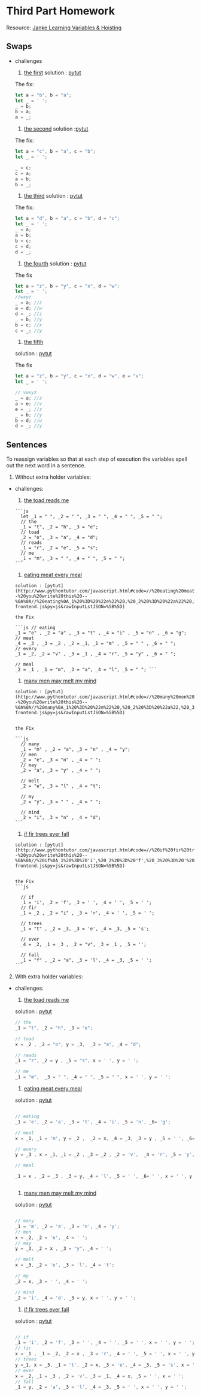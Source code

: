 # Third Part Homework
Resource: [Janke Learning Variables & Hoisting](https://github.com/janke-learning/variables-and-hoisting/blob/master/README.md)

## Swaps
* challenges
    1. [the first](https://goo.gl/k9jdZy)
    solution : [pytut](http://www.pythontutor.com/javascript.html#code=let%20a%20%3D%20%22b%22,%20b%20%3D%20%22a%22%3B%0Alet%20_%20%3D%20'%20'%3B%0A%0A_%20%3D%20b%3B%0Ab%20%3D%20a%3B%0Aa%20%3D%20_%3B&curInstr=5&mode=display&origin=opt-frontend.js&py=js&rawInputLstJSON=%5B%5D)


    The fix:

    ```js
    let a = "b", b = "a";
    let _ = ' ';
    _ = b;
    b = a;
    a = _;
    ```
    1. [the second](https://goo.gl/KvayUU)
    solution :[pytut](http://www.pythontutor.com/javascript.html#code=let%20a%20%3D%20%22c%22,%20b%20%3D%20%22a%22,%20c%20%3D%20%22b%22%3B%0Alet%20_%20%3D%20'%20'%3B%0A%0A//%20can%20be%20done%20in%204%20lines%0A_%20%3D%20c%3B%0Ac%20%3D%20a%3B%0Aa%20%3D%20b%3B%0Ab%20%3D%20_%3B&curInstr=6&mode=display&origin=opt-frontend.js&py=js&rawInputLstJSON=%5B%5D)

    The fix:

    ```js
    let a = "c", b = "a", c = "b";
    let _ = ' ';

    _ = c;
    c = a;
    a = b;
    b = _;
    ```


    1. [the third](https://goo.gl/WXXtV7)
    solution : [pytut](http://www.pythontutor.com/javascript.html#code=let%20a%20%3D%20%22d%22,%20b%20%3D%20%22a%22,%20c%20%3D%20%22b%22,%20d%20%3D%20%22c%22%3B%0Alet%20_%20%3D%20'%20'%3B%0A%0A//%20can%20be%20done%20in%205%20lines%0A_%20%3D%20a%3B%0Aa%20%3D%20b%3B%0Ab%20%3D%20c%3B%0Ac%20%3D%20d%3B%0Ad%20%3D%20_%3B&curInstr=7&mode=display&origin=opt-frontend.js&py=js&rawInputLstJSON=%5B%5D)

    The fix:

    ```js
    let a = "d", b = "a", c = "b", d = "c";
    let _ = ' ';
    _ = a;
    a = b;
    b = c;
    c = d;
    d = _;
    ```

    1. [the fourth](https://goo.gl/nTA1DG)
    solution : [pytut](http://www.pythontutor.com/javascript.html#code=let%20a%20%3D%20%22z%22,%20b%20%3D%20%22y%22,%20c%20%3D%20%22x%22,%20d%20%3D%20%22w%22%3B%0Alet%20_%20%3D%20'%20'%3B%0A%0A//%20can%20be%20done%20in%206%20lines%0A//wxyz%0A_%20%3D%20a%3B%20//z%0Aa%20%3D%20d%3B%20//w%0Ad%20%3D%20_%3B%20//z%0A_%20%3D%20b%3B%20//y%0Ab%20%3D%20c%3B%20//x%0Ac%20%3D%20_%3B%20//y%0A%0A&curInstr=0&mode=display&origin=opt-frontend.js&py=js&rawInputLstJSON=%5B%5D)


    The fix
    ```js
    let a = "z", b = "y", c = "x", d = "w";
    let _ = ' ';
    //wxyz
    _ = a; //z
    a = d; //w
    d = _; //z
    _ = b; //y
    b = c; //x
    c = _; //y
    ```
    1. [the fifth](https://goo.gl/gDaKNi)

    solution : [pytut](http://www.pythontutor.com/javascript.html#code=let%20a%20%3D%20%22z%22,%20b%20%3D%20%22y%22,%20c%20%3D%20%22x%22,%20d%20%3D%20%22w%22,%20e%20%3D%20%22v%22%3B%0Alet%20_%20%3D%20'%20'%3B%0A%0A//%20can%20be%20done%20in%206%20lines%0A//%20vwxyz%0A_%20%3D%20a%3B%20//z%0Aa%20%3D%20e%3B%20//v%0Ae%20%3D%20_%3B%20//z%0A_%20%3D%20b%3B%20//y%0Ab%20%3D%20d%3B%20//w%0Ad%20%3D%20_%3B%20//y%0A%0A%0A&curInstr=8&mode=display&origin=opt-frontend.js&py=js&rawInputLstJSON=%5B%5D)

    The fix
    ```js
    let a = "z", b = "y", c = "x", d = "w", e = "v";
    let _ = ' ';

    // vwxyz
    _ = a; //z
    a = e; //v
    e = _; //z
    _ = b; //y
    b = d; //w
    d = _; //y
    ```

## Sentences
To reassign variables so that at each step of execution the variables spell out the next word in a sentence.
1. Without extra holder variables:
* challenges:

    1. [the toad reads me](https://goo.gl/imKwgj)

      ```js
        let _1 = " ", _2 = " ", _3 = " ", _4 = " ", _5 = " ";
        // the
        _1 = "t", _2 = "h", _3 = "e";
        // toad
        _2 = "o", _3 = "a", _4 = "d";
        // reads
        _1 = "r", _2 = "e", _5 = "s";
        // me
        _1 = "m", _3 = " ", _4 = " ", _5 = " ";
      ```

    1. [eating meat every meal](https://goo.gl/cwZijk)

      solution : [pytut](http://www.pythontutor.com/javascript.html#code=//%20eating%20meat%20every%20meal%0A%0A//%20we%20give%20you%20this%0Alet%20_1%20%3D%20'%20',%20_2%20%3D%20'%20',%20_3%20%3D%20'%20',%20_4%20%3D%20'%20',%20_5%20%3D%20'%20',%20_6%3D%20'%20'%3B%0A%0A//%20--%20you%20write%20this%20--%0A%0A//%20eating%0A_1%20%3D%20%22e%22%20,%20_2%20%3D%20%22a%22%20,%20_3%20%3D%20%22t%22%20,%20_4%20%3D%20%22i%22%20,%20_5%20%3D%20%22n%22%20,%20_6%20%3D%20%22g%22%3B%0A//%20meat%0A%20_4%20%3D%20_3%20,%20_3%20%3D%20_2%20,%20_2%20%3D%20_1,%20_1%20%3D%20%22m%22%20,%20_5%20%3D%20%22%20%22%20,%20_6%20%3D%20%22%20%22%3B%0A//%20every%0A_1%20%3D%20_2,%20_2%20%3D%20%22v%22%20,%20_3%20%3D%20_1%20,%20_4%20%3D%20%22r%22,%20_5%20%3D%20%22y%22%20,%20_6%20%3D%20%22%20%22%3B%0A%0A//%20meal%0A_2%20%3D%20_1%20,%20_1%20%3D%20%22m%22,%20_3%20%3D%20%22a%22,%20_4%20%3D%20%22l%22,%20_5%20%3D%20%22%20%22%3B&curInstr=5&mode=display&origin=opt-frontend.js&py=js&rawInputLstJSON=%5B%5D)

      the Fix

      ```js // eating
      _1 = "e" , _2 = "a" , _3 = "t" , _4 = "i" , _5 = "n" , _6 = "g";
      // meat
      _4 = _3 , _3 = _2 , _2 = _1, _1 = "m" , _5 = " " , _6 = " ";
      // every
      _1 = _2, _2 = "v" , _3 = _1 , _4 = "r", _5 = "y" , _6 = " ";

      // meal
      _2 = _1 , _1 = "m", _3 = "a", _4 = "l", _5 = " "; ```

    1. [many men may melt my mind](https://goo.gl/16C62t)

      solution : [pytut](http://www.pythontutor.com/javascript.html#code=//%20many%20men%20may%20melt%20my%20mind%0A%0A//%20we%20give%20you%20this%0Alet%20_1%20%3D%20'%20',%20_2%20%3D%20'%20',%20_3%20%3D%20'%20',%20_4%20%3D%20'%20'%3B%0A%0A//%20--%20you%20write%20this%20--%0A%0A//%20many%0A_1%20%3D%20%22m%22%20,%20_2%20%3D%20%22a%22,%20_3%20%3D%20%22n%22%20,%20_4%20%3D%20%22y%22%3B%0A//%20men%0A_2%20%3D%20%22e%22,%20_3%20%3D%20%22n%22%20,%20_4%20%3D%20%22%20%22%3B%0A//%20may%0A_2%20%3D%20%22a%22,%20_3%20%3D%20%22y%22%20,%20_4%20%3D%20%22%20%22%3B%0A%0A//%20melt%0A_2%20%3D%20%22e%22,%20_3%20%3D%20%22l%22%20,%20_4%20%3D%20%22t%22%3B%0A%0A//%20my%0A_2%20%3D%20%22y%22,%20_3%20%3D%20%22%20%22%20,%20_4%20%3D%20%22%20%22%3B%0A%0A//%20mind%0A_2%20%3D%20%22i%22,%20_3%20%3D%20%22n%22%20,%20_4%20%3D%20%22d%22%3B&curInstr=7&mode=display&origin=opt-frontend.js&py=js&rawInputLstJSON=%5B%5D)


      the Fix

      ```js
        // many
        _1 = "m" , _2 = "a", _3 = "n" , _4 = "y";
        // men
        _2 = "e", _3 = "n" , _4 = " ";
        // may
        _2 = "a", _3 = "y" , _4 = " ";

        // melt
        _2 = "e", _3 = "l" , _4 = "t";

        // my
        _2 = "y", _3 = " " , _4 = " ";

        // mind
        _2 = "i", _3 = "n" , _4 = "d";
      ```

    1. [if fir trees ever fall](https://goo.gl/8y5Lh2)

      solution : [pytut](http://www.pythontutor.com/javascript.html#code=//%20if%20fir%20trees%20ever%20fall%0A%0A//%20we%20give%20you%20this%0Alet%20_1%20%3D%20'%20',%20_2%20%3D%20'%20',%20_3%20%3D%20'%20',%20_4%20%3D%20'%20',%20_5%20%3D%20'%20'%3B%0A%0A//%20--%20you%20write%20this%20--%0A%0A//%20if%0A_1%20%3D%20'i',%20_2%20%3D%20'f',%20_3%20%3D%20'%20',%20_4%20%3D%20'%20',%20_5%20%3D%20'%20'%3B%0A//%20fir%0A%20_1%20%3D%20_2%20,%20_2%20%3D%20%22i%22%20,%20_3%20%3D%20'r',%20_4%20%3D%20'%20',%20_5%20%3D%20'%20'%3B%0A%0A//%20trees%0A%20_1%20%3D%20%22t%22%20,%20_2%20%3D%20_3,%20_3%20%3D%20'e',%20_4%20%3D%20_3,%20_5%20%3D%20's'%3B%0A%0A//%20ever%0A%20_4%20%3D%20_2,%20_1%20%3D%20_3%20,%20_2%20%3D%20%22v%22,%20_3%20%3D%20_1%20,%20_5%20%3D%20''%3B%0A%0A//%20fall%0A%20_1%20%3D%20%22f%22%20,%20_2%20%3D%20%22a%22,%20_3%20%3D%20'l',%20_4%20%3D%20_3,%20_5%20%3D%20'%20'%3B&curInstr=6&mode=display&origin=opt-frontend.js&py=js&rawInputLstJSON=%5B%5D)


      the Fix
      ```js

        // if
        _1 = 'i', _2 = 'f', _3 = ' ', _4 = ' ', _5 = ' ';
        // fir
        _1 = _2 , _2 = "i" , _3 = 'r', _4 = ' ', _5 = ' ';

        // trees
        _1 = "t" , _2 = _3, _3 = 'e', _4 = _3, _5 = 's';

        // ever
        _4 = _2, _1 = _3 , _2 = "v", _3 = _1 , _5 = '';

        // fall
        _1 = "f" , _2 = "a", _3 = 'l', _4 = _3, _5 = ' ';
      ```

2. With extra holder variables:
* challenges:
    1. [the toad reads me](https://goo.gl/4eqhLb)

    solution : [pytut]( http://www.pythontutor.com/javascript.html#code=//%20the%20toad%20reads%20me%0A%0A//%20we%20give%20you%20this%0Alet%20_1%20%3D%20%22%20%22,%20_2%20%3D%20%22%20%22,%20_3%20%3D%20%22%20%22,%20_4%20%3D%20%22%20%22,%20_5%20%3D%20%22%20%22%3B%0Alet%20x%20%3D%20'%20',%20y%20%3D%20'%20'%3B%0A%0A//%20--%20you%20write%20this%20--%0A%0A//%20the%0A_1%20%3D%20%22t%22,%20_2%20%3D%20%22h%22,%20_3%20%3D%20%22e%22%3B%0A%0A//%20toad%0Ax%20%3D%20_2%20,%20_2%20%3D%20%22o%22,%20y%20%3D%20_3,%20%20_3%20%3D%20%22a%22,%20_4%20%3D%20%22d%22%3B%0A%0A//%20reads%0A_1%20%3D%20%22r%22,%20_2%20%3D%20y%20,%20_5%20%3D%20%22s%22,%20x%20%3D%20'%20',%20y%20%3D%20'%20'%3B%0A%0A//%20me%0A_1%20%3D%20%22m%22,%20%20_3%20%3D%20%22%20%22,%20_4%20%3D%20%22%20%22,%20_5%20%3D%20%22%20%22,%20x%20%3D%20'%20',%20y%20%3D%20'%20'%3B&curInstr=6&mode=display&origin=opt-frontend.js&py=js&rawInputLstJSON=%5B%5D)

    ```js
    // the
    _1 = "t", _2 = "h", _3 = "e";

    // toad
    x = _2 , _2 = "o", y = _3,  _3 = "a", _4 = "d";

    // reads
    _1 = "r", _2 = y , _5 = "s", x = ' ', y = ' ';

    // me
    _1 = "m",  _3 = " ", _4 = " ", _5 = " ", x = ' ', y = ' ';
    ```
    1. [eating meat every meal](https://goo.gl/F9Njwp)

    solution : [pytut](http://www.pythontutor.com/javascript.html#code=//%20eating%20meat%20every%20meal%0A%0A//%20we%20give%20you%20this%0Alet%20_1%20%3D%20'%20',%20_2%20%3D%20'%20',%20_3%20%3D%20'%20',%20_4%20%3D%20'%20',%20_5%20%3D%20'%20',%20_6%3D%20'%20'%3B%0Alet%20x%20%3D%20'%20',%20y%20%3D%20'%20'%3B%0A%0A//%20--%20you%20write%20this%20--%0A%0A//%20eating%0A_1%20%3D%20'e',%20_2%20%3D%20'a',%20_3%20%3D%20't',%20_4%20%3D%20'i',%20_5%20%3D%20'n',%20_6%3D%20'g'%3B%0A%0A//%20meat%0Ax%20%3D%20_1,%20_1%20%3D%20'm',%20y%20%3D%20_2%20,%20%20_2%20%3D%20x,%20_4%20%3D%20_3,%20_3%20%3D%20y%20,%20_5%20%3D%20'%20',%20_6%3D%20'%20'%3B%0A%0A//%20every%0Ay%20%3D%20_3%20,%20x%20%3D%20_1,%20_1%20%3D%20_2%20,%20_3%20%3D%20_2%20,%20_2%20%3D%20'v',%20%20_4%20%3D%20'r',%20_5%20%3D%20'y',%20_6%3D%20'%20'%3B%0A%0A//%20meal%0A%0A_1%20%3D%20x%20,%20_2%20%3D%20_3%20,%20_3%20%3D%20y,%20_4%20%3D%20'l',%20_5%20%3D%20'%20',%20_6%3D%20'%20',%20x%20%3D%20'%20',%20y%20%3D%20'%20'%3B%0A%0A%0A&curInstr=0&mode=display&origin=opt-frontend.js&py=js&rawInputLstJSON=%5B%5D)

    ```js

    // eating
    _1 = 'e', _2 = 'a', _3 = 't', _4 = 'i', _5 = 'n', _6= 'g';

    // meat
    x = _1, _1 = 'm', y = _2 ,  _2 = x, _4 = _3, _3 = y , _5 = ' ', _6= ' ';

    // every
    y = _3 , x = _1, _1 = _2 , _3 = _2 , _2 = 'v',  _4 = 'r', _5 = 'y', _6= ' ';

    // meal

    _1 = x , _2 = _3 , _3 = y, _4 = 'l', _5 = ' ', _6= ' ', x = ' ', y = ' ';



    ```
    1. [many men may melt my mind](http://www.pythontutor.com/javascript.html#code=//%20many%20men%20may%20melt%20my%20mind%0A%0A//%20we%20give%20you%20this%0Alet%20_1%20%3D%20'%20',%20_2%20%3D%20'%20',%20_3%20%3D%20'%20',%20_4%20%3D%20'%20'%3B%0Alet%20x,%20y%3B%0A//%20--%20you%20write%20this%20--%0A%0A//%20many%0A%0A//%20men%0A%0A//%20may%0A%0A//%20melt%0A%0A//%20my%0A%0A//%20mind&mode=edit&origin=opt-frontend.js&py=js&rawInputLstJSON=%5B%5D)

    solution : [pytut](http://www.pythontutor.com/javascript.html#code=//%20many%20men%20may%20melt%20my%20mind%0A%0A//%20we%20give%20you%20this%0Alet%20_1%20%3D%20'%20',%20_2%20%3D%20'%20',%20_3%20%3D%20'%20',%20_4%20%3D%20'%20'%3B%0Alet%20x,%20y%3B%0A//%20--%20you%20write%20this%20--%0A%0A//%20many%0A_1%20%3D%20'm',%20_2%20%3D%20'a',%20_3%20%3D%20'n',%20_4%20%3D%20'y'%3B%0A//%20men%0A%20x%20%3D%20_2,%20_2%20%3D%20'e',%20_4%20%3D%20'%20'%3B%0A//%20may%0A%20y%20%3D%20_3,%20_2%20%3D%20x%20,%20_3%20%3D%20%22y%22,%20_4%20%3D%20'%20'%3B%0A%0A//%20melt%0A%20x%20%3D%20_3,%20_2%20%3D%20'e',%20_3%20%3D%20'l',%20_4%20%3D%20't'%3B%0A%0A//%20my%0A_2%20%3D%20x,%20_3%20%3D%20'%20',%20_4%20%3D%20'%20'%3B%0A%0A//%20mind%0A%20_2%20%3D%20'i',%20_4%20%3D%20'd',%20_3%20%3D%20y,%20x%20%3D%20'%20',%20y%20%3D%20'%20'%3B&curInstr=0&mode=display&origin=opt-frontend.js&py=js&rawInputLstJSON=%5B%5D)


    ```js

    // many
    _1 = 'm', _2 = 'a', _3 = 'n', _4 = 'y';
    // men
    x = _2, _2 = 'e', _4 = ' ';
    // may
    y = _3, _2 = x , _3 = "y", _4 = ' ';

    // melt
    x = _3, _2 = 'e', _3 = 'l', _4 = 't';

    // my
    _2 = x, _3 = ' ', _4 = ' ';

    // mind
    _2 = 'i', _4 = 'd', _3 = y, x = ' ', y = ' ';
    ```

    1. [if fir trees ever fall](https://goo.gl/BCC6pz)

    solution : [pytut]( http://www.pythontutor.com/javascript.html#code=//%20if%20fir%20trees%20ever%20fall%0A%0A//%20we%20give%20you%20this%0Alet%20_1%20%3D%20'%20',%20_2%20%3D%20'%20',%20_3%20%3D%20'%20',%20_4%20%3D%20'%20',%20_5%20%3D%20'%20'%3B%0Alet%20x%20%3D%20'%20',%20y%20%3D%20'%20'%3B%20//%20to%20save%20extra%20values%20for%20later%0A%0A//%20--%20you%20write%20this%20--%0A%0A//%20if%0A%20_1%20%3D%20'i',%20_2%20%3D%20'f',%20_3%20%3D%20'%20',%20_4%20%3D%20'%20',%20_5%20%3D%20'%20',%20x%20%3D%20'%20',%20y%20%3D%20'%20'%3B%0A//%20fir%0Ax%20%3D%20_1%20,%20_1%20%3D%20_2,%20_2%20%3D%20x%20,%20_3%20%3D%20'r',%20_4%20%3D%20'%20',%20_5%20%3D%20'%20',%20x%20%3D%20'%20',%20y%20%3D%20'%20'%3B%0A//%20trees%0Ay%20%3D_1,%20x%20%3D%20_3,%20_1%20%3D%20't',%20_2%20%3D%20x,%20_3%20%3D%20'e',%20_4%20%3D%20_3,%20_5%20%3D%20's',%20x%20%3D%20'%20'%3B%0A//%20ever%0Ax%20%3D%20_2,%20_1%20%3D%20_3%20,%20_2%20%3D%20'v',%20_3%20%3D%20_1,%20_4%20%3D%20x,%20_5%20%3D%20'%20',%20x%20%3D%20'%20'%3B%0A//%20fall%0A_1%20%3D%20y,%20_2%20%3D%20'a',%20_3%20%3D%20'l',%20_4%20%3D%20_3,%20_5%20%3D%20'%20',%20x%20%3D%20'%20',%20y%20%3D%20'%20'%3B%0A&curInstr=7&mode=display&origin=opt-frontend.js&py=js&rawInputLstJSON=%5B%5D)


    ```js

    // if
    _1 = 'i', _2 = 'f', _3 = ' ', _4 = ' ', _5 = ' ', x = ' ', y = ' ';
    // fir
    x = _1 , _1 = _2, _2 = x , _3 = 'r', _4 = ' ', _5 = ' ', x = ' ', y = ' ';
    // trees
    y =_1, x = _3, _1 = 't', _2 = x, _3 = 'e', _4 = _3, _5 = 's', x = ' ';
    // ever
    x = _2, _1 = _3 , _2 = 'v', _3 = _1, _4 = x, _5 = ' ', x = ' ';
    // fall
    _1 = y, _2 = 'a', _3 = 'l', _4 = _3, _5 = ' ', x = ' ', y = ' ';

    ```
